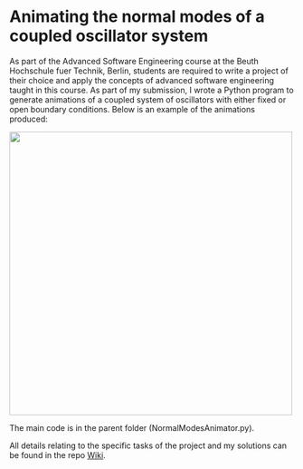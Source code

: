 # Animating the normal modes of a coupled oscillator system



As part of the Advanced Software Engineering course at the Beuth Hochschule fuer Technik, Berlin, students are required to write a project of their choice and apply the concepts of advanced software engineering taught in this course. As part of my submission, I wrote a Python program to generate animations of a coupled system of oscillators with either fixed or open boundary conditions. Below is an example of the animations produced:

<img src="./FixedBCyoutube.gif" width="500">

The main code is in the parent folder (NormalModesAnimator.py).


All details relating to the specific tasks of the project and my solutions can be found in the repo [Wiki](https://github.com/bhaskar-kamble/petprojectbeuth/wiki).


